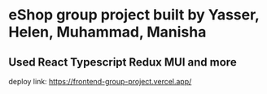 # eShop group project built by Yasser, Helen, Muhammad, Manisha

## Used React Typescript Redux MUI and more

deploy link: https://frontend-group-project.vercel.app/

